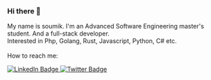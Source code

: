 ### Hi there 👋

My name is soumik. I'm an Advanced Software Engineering master's student. And a full-stack developer.<br/> 
Interested in Php, Golang, Rust, Javascript, Python, C# etc.
<br/>
<br/>
How to reach me:
<div id="badges">
  <a href="https://www.linkedin.com/in/soumik-datta/" target="_blank">
    <img src="https://img.shields.io/badge/LinkedIn-blue?style=for-the-badge&logo=linkedin&logoColor=black" alt="LinkedIn Badge"/>
  </a>
  <a href="https://twitter.com/findsoumik" target="_blank">
    <img src="https://img.shields.io/badge/Twitter-blue?style=for-the-badge&logo=twitter&logoColor=black" alt="Twitter Badge"/>
  </a>
</div>



<!-- 

---

[![Top Langs](https://github-readme-stats.vercel.app/api/top-langs/?username=soumikdemo&layout=compact)](https://github.com/anuraghazra/github-readme-stats) 

-->



<!--
**soumikdemo/soumikdemo** is a ✨ _special_ ✨ repository because its `README.md` (this file) appears on your GitHub profile.

Here are some ideas to get you started:

- 🔭 I’m currently working on ...
- 🌱 I’m currently learning ...
- 👯 I’m looking to collaborate on ...
- 🤔 I’m looking for help with ...
- 💬 Ask me about ...
- 📫 How to reach me: ...
- 😄 Pronouns: ...
- ⚡ Fun fact: ...
-->
